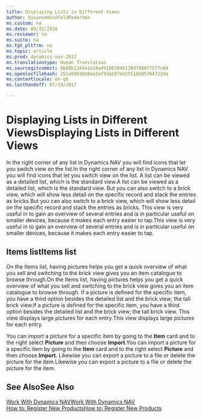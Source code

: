 ```yaml
---
title: Displaying Lists in Different Views
author: SusanneWindfeldPedersen
ms.custom: na
ms.date: 09/22/2016
ms.reviewer: na
ms.suite: na
ms.tgt_pltfrm: na
ms.topic: article
ms.prod: dynamics-nav-2017
ms.translationtype: Human Translation
ms.sourcegitcommit: 6b60b1344a1e18ad91863046110df880f75f7c04
ms.openlocfilehash: 251a89848e8ea1ef93ab97ee55518b85364722da
ms.contentlocale: en-gb
ms.lasthandoff: 07/19/2017

---
```


# <a name="displaying-lists-in-different-views"></a><span data-ttu-id="17685-102">Displaying Lists in Different Views</span><span class="sxs-lookup"><span data-stu-id="17685-102">Displaying Lists in Different Views</span></span>
<span data-ttu-id="17685-103">In the right corner of any list in Dynamics NAV you will find icons that let you switch view on the list.</span><span class="sxs-lookup"><span data-stu-id="17685-103">In the right corner of any list in Dynamics NAV you will find icons that let you switch view on the list.</span></span> <span data-ttu-id="17685-104">A list can be viewed as a detailed list, which is the standard view.</span><span class="sxs-lookup"><span data-stu-id="17685-104">A list can be viewed as a detailed list, which is the standard view.</span></span> <span data-ttu-id="17685-105">But you can also switch to a brick view, which will show less detail on the specific record and stack the entries as bricks.</span><span class="sxs-lookup"><span data-stu-id="17685-105">But you can also switch to a brick view, which will show less detail on the specific record and stack the entries as bricks.</span></span> <span data-ttu-id="17685-106">This view is very useful in to gain an overview of several entries and is in particular useful on smaller devices, because it makes each entry easier to tap.</span><span class="sxs-lookup"><span data-stu-id="17685-106">This view is very useful in to gain an overview of several entries and is in particular useful on smaller devices, because it makes each entry easier to tap.</span></span>

## <a name="items-list"></a><span data-ttu-id="17685-107">Items list</span><span class="sxs-lookup"><span data-stu-id="17685-107">Items list</span></span>
<span data-ttu-id="17685-108">On the Items list, having pictures helps you get a quick overview of what you sell and switching to the brick view gives you an item catalogue to browse through.</span><span class="sxs-lookup"><span data-stu-id="17685-108">On the Items list, having pictures helps you get a quick overview of what you sell and switching to the brick view gives you an item catalogue to browse through.</span></span> <span data-ttu-id="17685-109">If a picture is defined for the specific item, you have a third option besides the detailed list and the brick view; the tall brick view.</span><span class="sxs-lookup"><span data-stu-id="17685-109">If a picture is defined for the specific item, you have a third option besides the detailed list and the brick view; the tall brick view.</span></span> <span data-ttu-id="17685-110">This view displays large pictures for each entry.</span><span class="sxs-lookup"><span data-stu-id="17685-110">This view displays large pictures for each entry.</span></span>

<span data-ttu-id="17685-111">You can import a picture for a specific item by going to the **Item** card and to the right select **Picture** and then choose **Import**.</span><span class="sxs-lookup"><span data-stu-id="17685-111">You can import a picture for a specific item by going to the **Item** card and to the right select **Picture** and then choose **Import**.</span></span> <span data-ttu-id="17685-112">Likewise you can export a picture to a file or delete the picture for the item.</span><span class="sxs-lookup"><span data-stu-id="17685-112">Likewise you can export a picture to a file or delete the picture for the item.</span></span>  

## <a name="see-also"></a><span data-ttu-id="17685-113">See Also</span><span class="sxs-lookup"><span data-stu-id="17685-113">See Also</span></span>
[<span data-ttu-id="17685-114">Work With Dynamics NAV</span><span class="sxs-lookup"><span data-stu-id="17685-114">Work With Dynamics NAV</span></span>](ui-work-product.md)  
[<span data-ttu-id="17685-115">How to: Register New Products</span><span class="sxs-lookup"><span data-stu-id="17685-115">How to: Register New Products</span></span>](inventory-how-register-new-products.md)  

